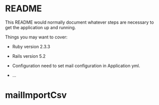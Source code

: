 # README

This README would normally document whatever steps are necessary to get the
application up and running.

Things you may want to cover:

* Ruby version
  2.3.3
* Rails version
  5.2 
* Configuration
  need to set mail configuration in Application yml.

* ...
# mailImportCsv
